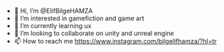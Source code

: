- 👋 Hi, I’m @ElifBilgeHAMZA
- 👀 I’m interested in gamefiction and game art
- 🌱 I’m currently learning ux
- 💞️ I’m looking to collaborate on unity and unreal engine
- 📫 How to reach me https://www.instagram.com/bilgelifhamza/?hl=tr

